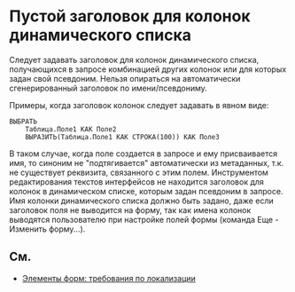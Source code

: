 # Пустой заголовок для колонок динамического списка

Следует задавать заголовок для колонок динамического списка, получающихся в запросе комбинацией других колонок или для которых задан свой псевдоним. 
Нельзя опираться на автоматически сгенерированный заголовок по имени/псевдониму.


Примеры, когда заголовок колонок следует задавать в явном виде:

```bsl
ВЫБРАТЬ
    Таблица.Поле1 КАК Поле2
    ВЫРАЗИТЬ(Таблица.Поле1 КАК СТРОКА(100)) КАК Поле3
```

В таком случае, когда поле создается в запросе и ему присваивается имя, то синоним не "подтягивается" автоматически из метаданных, 
т.к. не существует реквизита, связанного с этим полем. 
Инструментом редактирования текстов интерфейсов не находится заголовок для колонок в динамическом списке, которым задан псевдоним в запросе. 
Имя колонки динамического списка должно быть задано, даже если заголовок поля не выводится на форму, 
так как имена колонок выводятся пользователю при настройке полей формы (команда Еще - Изменить форму...).


## См.

- [Элементы форм: требования по локализации](https://its.1c.ru/db/v8std#content:765:hdoc:4)
